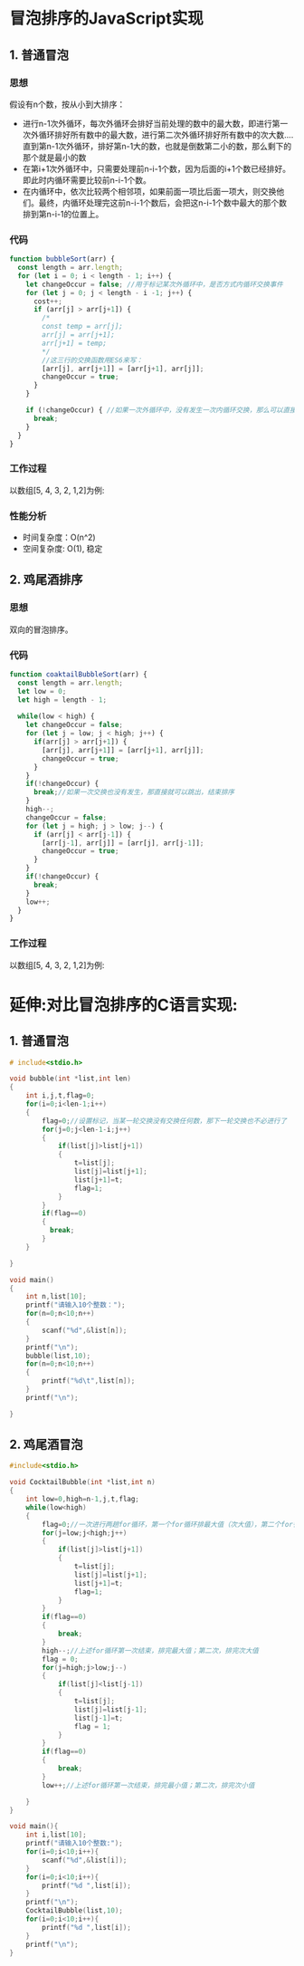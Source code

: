 # 冒泡排序的JavaScript实现

## 1. 普通冒泡
### 思想
假设有n个数，按从小到大排序：
- 进行n-1次外循环，每次外循环会排好当前处理的数中的最大数，即进行第一次外循环排好所有数中的最大数，进行第二次外循环排好所有数中的次大数....直到第n-1次外循环，排好第n-1大的数，也就是倒数第二小的数，那么剩下的那个就是最小的数
- 在第i+1次外循环中，只需要处理前n-i-1个数，因为后面的i+1个数已经排好。即此时内循环需要比较前n-i-1个数。
- 在内循环中，依次比较两个相邻项，如果前面一项比后面一项大，则交换他们。最终，内循环处理完这前n-i-1个数后，会把这n-i-1个数中最大的那个数排到第n-i-1的位置上。

### 代码

```js
function bubbleSort(arr) {
  const length = arr.length;
  for (let i = 0; i < length - 1; i++) {
    let changeOccur = false; //用于标记某次外循环中，是否方式内循环交换事件
    for (let j = 0; j < length - i -1; j++) {
      cost++;
      if (arr[j] > arr[j+1]) {
        /*
        const temp = arr[j]; 
        arr[j] = arr[j+1];
        arr[j+1] = temp; 
        */
        //这三行的交换函数用ES6来写：
        [arr[j], arr[j+1]] = [arr[j+1], arr[j]];
        changeOccur = true;
      }
    }

    if (!changeOccur) { //如果一次外循环中，没有发生一次内循环交换，那么可以直接结束排序比较
      break;
    }
  }
}
```

### 工作过程
以数组[5, 4, 3, 2, 1,2]为例:

### 性能分析
- 时间复杂度：O(n^2)
- 空间复杂度: O(1),  稳定

## 2. 鸡尾酒排序
### 思想
双向的冒泡排序。

### 代码

```js
function coaktailBubbleSort(arr) {
  const length = arr.length;
  let low = 0;
  let high = length - 1;
  
  while(low < high) {
    let changeOccur = false;
    for (let j = low; j < high; j++) {
      if(arr[j] > arr[j+1]) {
        [arr[j], arr[j+1]] = [arr[j+1], arr[j]];
        changeOccur = true;
      }
    }
    if(!changeOccur) {
      break;//如果一次交换也没有发生，那直接就可以跳出，结束排序
    }
    high--;
    changeOccur = false;
    for (let j = high; j > low; j--) {
      if (arr[j] < arr[j-1]) {
        [arr[j-1], arr[j]] = [arr[j], arr[j-1]];
        changeOccur = true;
      }
    }
    if(!changeOccur) {
      break;
    }
    low++;
  }
}
```

### 工作过程
以数组[5, 4, 3, 2, 1,2]为例:


# 延伸:对比冒泡排序的C语言实现:

## 1. 普通冒泡
```c
# include<stdio.h>

void bubble(int *list,int len)
{
    int i,j,t,flag=0;
    for(i=0;i<len-1;i++)
    {
        flag=0;//设置标记，当某一轮交换没有交换任何数，那下一轮交换也不必进行了
        for(j=0;j<len-1-i;j++)
        {
            if(list[j]>list[j+1])
            {
                t=list[j];
                list[j]=list[j+1];
                list[j+1]=t;
                flag=1;
            }           
        }
        if(flag==0)
        {
          break;
        }
    }

}

void main()
{
    int n,list[10];
    printf("请输入10个整数：");
    for(n=0;n<10;n++)
    {
        scanf("%d",&list[n]);
    }
    printf("\n");
    bubble(list,10);
    for(n=0;n<10;n++)
    {
        printf("%d\t",list[n]);
    }
    printf("\n");

}
```

## 2. 鸡尾酒冒泡
```c
#include<stdio.h>

void CocktailBubble(int *list,int n)
{
    int low=0,high=n-1,j,t,flag;
    while(low<high)
    {
        flag=0;//一次进行两趟for循环，第一个for循环排最大值（次大值），第二个for循环排最小值（次小值），只要其中一趟没有交换任何数字就可以结束排序
        for(j=low;j<high;j++)
        {
            if(list[j]>list[j+1])
            {
                t=list[j];
                list[j]=list[j+1];
                list[j+1]=t;
                flag=1;
            }
        }
        if(flag==0)
        {
            break;
        }
        high--;//上述for循环第一次结束，排完最大值；第二次，排完次大值
        flag = 0;
        for(j=high;j>low;j--)
        {
            if(list[j]<list[j-1])
            {
                t=list[j];
                list[j]=list[j-1];
                list[j-1]=t;
                flag = 1;
            }
        }
        if(flag==0)
        {
            break;
        }
        low++;//上述for循环第一次结束，排完最小值；第二次，排完次小值

    }
}

void main(){
    int i,list[10];
    printf("请输入10个整数:");
    for(i=0;i<10;i++){
        scanf("%d",&list[i]);
    }
    for(i=0;i<10;i++){
        printf("%d ",list[i]);
    }
    printf("\n");
    CocktailBubble(list,10);
    for(i=0;i<10;i++){
        printf("%d ",list[i]);
    }
    printf("\n");
}
```